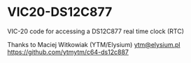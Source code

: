 # VIC20-DS12C877
VIC-20 code for accessing a DS12C877 real time clock (RTC)

Thanks to 
Maciej Witkowiak (YTM/Elysium)
<ytm@elysium.pl>
https://github.com/ytmytm/c64-ds12c887
